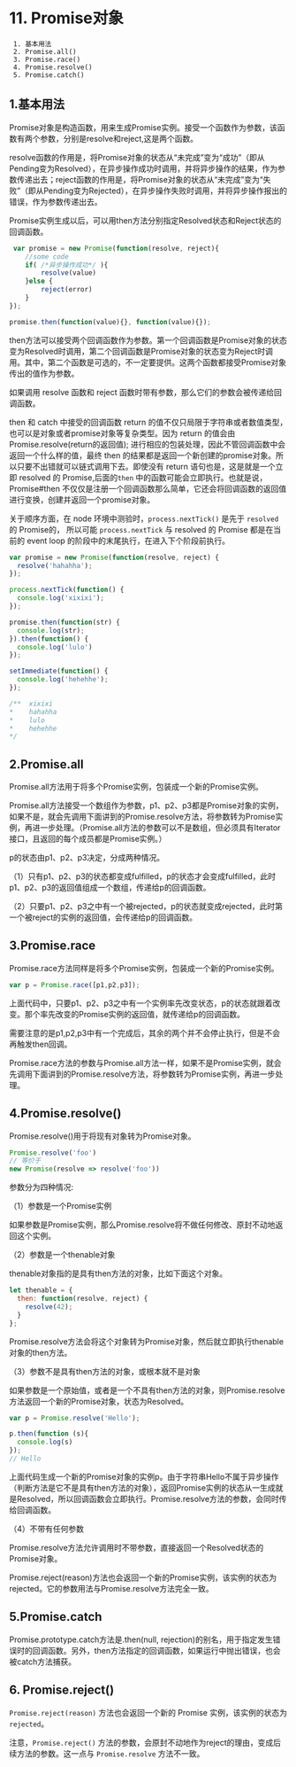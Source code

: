 # 11. Promise对象

```
 1. 基本用法
 2. Promise.all()
 3. Promise.race()
 4. Promise.resolve()
 5. Promise.catch()
```

## 1.基本用法
Promise对象是构造函数，用来生成Promise实例。接受一个函数作为参数，该函数有两个参数，分别是resolve和reject,这是两个函数。  

resolve函数的作用是，将Promise对象的状态从“未完成”变为“成功”（即从Pending变为Resolved），在异步操作成功时调用，并将异步操作的结果，作为参数传递出去；reject函数的作用是，将Promise对象的状态从“未完成”变为“失败”（即从Pending变为Rejected），在异步操作失败时调用，并将异步操作报出的错误，作为参数传递出去。  

Promise实例生成以后，可以用then方法分别指定Resolved状态和Reject状态的回调函数。    

```javascript
 var promise = new Promise(function(resolve, reject){
    //some code
    if( /*异步操作成功*/ ){
        resolve(value)
    }else {
        reject(error)
    }
});

promise.then(function(value){}, function(value){});
```  
then方法可以接受两个回调函数作为参数。第一个回调函数是Promise对象的状态变为Resolved时调用，第二个回调函数是Promise对象的状态变为Reject时调用。其中，第二个函数是可选的，不一定要提供。这两个函数都接受Promise对象传出的值作为参数。  

如果调用 resolve 函数和 reject 函数时带有参数，那么它们的参数会被传递给回调函数。

then 和 catch 中接受的回调函数 return 的值不仅只局限于字符串或者数值类型，也可以是对象或者promise对象等复杂类型。因为 return 的值会由 Promise.resolve(return的返回值); 进行相应的包装处理，因此不管回调函数中会返回一个什么样的值，最终 then 的结果都是返回一个新创建的promise对象。所以只要不出错就可以链式调用下去。即使没有 return 语句也是，这是就是一个立即 resolved 的 Promise,后面的`then` 中的函数可能会立即执行。也就是说， Promise#then 不仅仅是注册一个回调函数那么简单，它还会将回调函数的返回值进行变换，创建并返回一个promise对象。    


关于顺序方面，在 node 环境中测验时，`process.nextTick()` 是先于 `resolved` 的 Promise的，
所以可能 `process.nextTick` 与 resolved 的 Promise 都是在当前的 event loop 的阶段中的末尾执行，在进入下个阶段前执行。    

```javascript
var promise = new Promise(function(resolve, reject) {
  resolve('hahahha');
});

process.nextTick(function() {
  console.log('xixixi');
});

promise.then(function(str) {
  console.log(str);
}).then(function() {
  console.log('lulo')
});

setImmediate(function() {
  console.log('hehehhe');
});

/**  xixixi
*    hahahha
*    lulo
*    hehehhe
*/
```     


## 2.Promise.all
Promise.all方法用于将多个Promise实例，包装成一个新的Promise实例。

Promise.all方法接受一个数组作为参数，p1、p2、p3都是Promise对象的实例，如果不是，就会先调用下面讲到的Promise.resolve方法，将参数转为Promise实例，再进一步处理。（Promise.all方法的参数可以不是数组，但必须具有Iterator接口，且返回的每个成员都是Promise实例。）

p的状态由p1、p2、p3决定，分成两种情况。

（1）只有p1、p2、p3的状态都变成fulfilled，p的状态才会变成fulfilled，此时p1、p2、p3的返回值组成一个数组，传递给p的回调函数。

（2）只要p1、p2、p3之中有一个被rejected，p的状态就变成rejected，此时第一个被reject的实例的返回值，会传递给p的回调函数。


## 3.Promise.race
Promise.race方法同样是将多个Promise实例，包装成一个新的Promise实例。  

```javascript
var p = Promise.race([p1,p2,p3]);
```  

上面代码中，只要p1、p2、p3之中有一个实例率先改变状态，p的状态就跟着改变。那个率先改变的Promise实例的返回值，就传递给p的回调函数。  

需要注意的是p1,p2,p3中有一个完成后，其余的两个并不会停止执行，但是不会再触发then回调。  

Promise.race方法的参数与Promise.all方法一样，如果不是Promise实例，就会先调用下面讲到的Promise.resolve方法，将参数转为Promise实例，再进一步处理。


## 4.Promise.resolve()
Promise.resolve()用于将现有对象转为Promise对象。  

```javascript
Promise.resolve('foo')
// 等价于
new Promise(resolve => resolve('foo'))
```  

参数分为四种情况:  

（1）参数是一个Promise实例

如果参数是Promise实例，那么Promise.resolve将不做任何修改、原封不动地返回这个实例。

（2）参数是一个thenable对象

thenable对象指的是具有then方法的对象，比如下面这个对象。

```javascript
let thenable = {
  then: function(resolve, reject) {
    resolve(42);
  }
};
```

Promise.resolve方法会将这个对象转为Promise对象，然后就立即执行thenable对象的then方法。  

（3）参数不是具有then方法的对象，或根本就不是对象

如果参数是一个原始值，或者是一个不具有then方法的对象，则Promise.resolve方法返回一个新的Promise对象，状态为Resolved。  

```javascript
var p = Promise.resolve('Hello');

p.then(function (s){
  console.log(s)
});
// Hello
```  

上面代码生成一个新的Promise对象的实例p。由于字符串Hello不属于异步操作（判断方法是它不是具有then方法的对象），返回Promise实例的状态从一生成就是Resolved，所以回调函数会立即执行。Promise.resolve方法的参数，会同时传给回调函数。  

（4）不带有任何参数

Promise.resolve方法允许调用时不带参数，直接返回一个Resolved状态的Promise对象。  

Promise.reject(reason)方法也会返回一个新的Promise实例，该实例的状态为rejected。它的参数用法与Promise.resolve方法完全一致。



## 5.Promise.catch  

Promise.prototype.catch方法是.then(null, rejection)的别名，用于指定发生错误时的回调函数。另外，then方法指定的回调函数，如果运行中抛出错误，也会被catch方法捕获。

## 6. Promise.reject()  

`Promise.reject(reason)` 方法也会返回一个新的 Promise 实例，该实例的状态为 `rejected`。

注意，`Promise.reject()` 方法的参数，会原封不动地作为reject的理由，变成后续方法的参数。这一点与 `Promise.resolve` 方法不一致。
